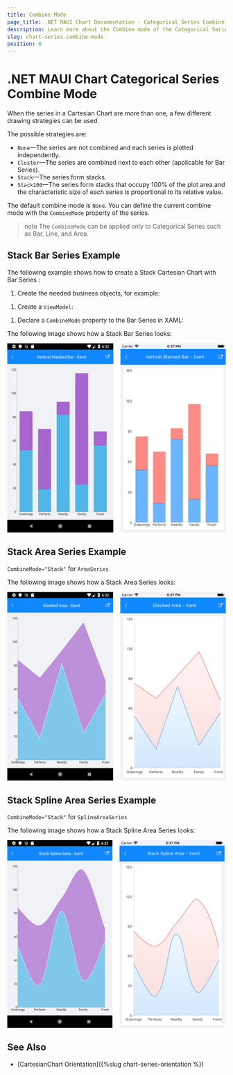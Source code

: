 ```yaml
---
title: Combine Mode
page_title: .NET MAUI Chart Documentation - Categorical Series Combine Mode
description: Learn more about the Combine mode of the Categorical Series in the Telerik UI for .NET MAUI Chart control.
slug: chart-series-combine-mode
position: 0
---
```


# .NET MAUI Chart Categorical Series Combine Mode

When the series in a Cartesian Chart are more than one, a few different drawing strategies can be used.

The possible strategies are:

- `None`&mdash;The series are not combined and each series is plotted independently.
- `Cluster`&mdash;The series are combined next to each other (applicable for Bar Series).
- `Stack`&mdash;The series form stacks.
- `Stack100`&mdash;The series form stacks that occupy 100% of the plot area and the characteristic size of each series is proportional to its relative value.

The default combine mode is `None`. You can define the current combine mode with the `CombineMode` property of the series.

>note The `CombineMode` can be applied only to Categorical Series such as Bar, Line, and Area.

## Stack Bar Series Example

The following example shows how to create a Stack Cartesian Chart with Bar Series :

1. Create the needed business objects, for example:

 <snippet id='categorical-data-model' />


1. Create a `ViewModel`:

 <snippet id='chart-series-series-categorical-view-model' />


1. Declare a `CombineMode` property to the Bar Series in XAML:

 <snippet id='chart-series-stackbarvertical-xaml' />

The following image shows how a Stack Bar Series looks:

![Stack CombineMode](images/chart-series-features-combine-mode-stack-bar-series.png)

## Stack Area Series Example

`CombineMode="Stack"` for `AreaSeries`

 <snippet id='chart-series-stackarea-xaml' />

The following image shows how a Stack Area Series looks:

![Stack CombineMode](images/chart-series-features-combine-mode-stack-area-series.png)

## Stack Spline Area Series Example


`CombineMode="Stack"` for `SplineAreaSeries`

 <snippet id='chart-series-stacksplinearea-xaml' />

The following image shows how a Stack Spline Area Series looks:

![Stack CombineMode](images/chart-series-features-combine-mode-stack-spline-area-series.png)

## See Also

- [CartesianChart Orientation]({%slug chart-series-orientation %})
